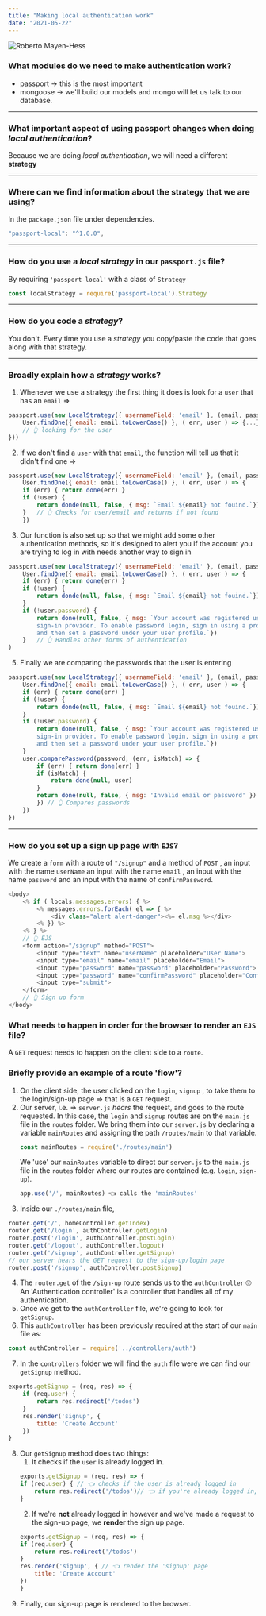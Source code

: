 ```yaml
---
title: "Making local authentication work"
date: "2021-05-22"
---
```



![Roberto Mayen-Hess](./Profile-pic.png)

### What modules do we need to make authentication work? 
- passport -> this is the most important
- mongoose -> we'll build our models and mongo will let us talk to our database. 

---

### What important aspect of using passport changes when doing _local authentication_? 
Because we are doing _local authentication_, we will need a different **strategy**

---

### Where can we find information about the strategy that we are using? 
In the `package.json` file under dependencies. 
```Javascript
"passport-local": "^1.0.0",
```

---

### How do you use a _local strategy_ in our `passport.js` file? 
By requiring `'passport-local'` with a class of `Strategy`
```Javascript
const localStrategy = require('passport-local').Strategy
```

---

### How do you code a _strategy_? 
You don't. Every time you use a _strategy_ you copy/paste the code that goes along with that strategy. 

---

### Broadly explain how a _strategy_ works? 
1. Whenever we use a strategy the first thing it does is look for a `user` that has an `email` => 
```Javascript
passport.use(new LocalStrategy({ usernameField: 'email' }, (email, password, done ) => { 
	User.findOne({ email: email.toLowerCase() }, ( err, user ) => {...})
	// 👆 looking for the user
}))
```
2. If we don't find a `user` with that `email`, the function will tell us that it didn't find one => 
```Javascript
passport.use(new LocalStrategy({ usernameField: 'email' }, (email, password, done ) => { 
	User.findOne({ email: email.toLowerCase() }, ( err, user ) => {
	if (err) { return done(err) }
	if (!user) {
		return donde(null, false, { msg: `Email ${email} not fouind.`})	
	}	// 👆 Checks for user/email and returns if not found
	})
```
3. Our function is also set up so that we might add some other authentication methods, so it's designed to alert you if the account you are trying to log in with needs another way to sign in
```Javascript
passport.use(new LocalStrategy({ usernameField: 'email' }, (email, password, done ) => { 
	User.findOne({ email: email.toLowerCase() }, ( err, user ) => {
	if (err) { return done(err) }
	if (!user) {
		return donde(null, false, { msg: `Email ${email} not fouind.`})	
	}	
	if (!user.password) {
		return done(null, false, { msg: `Your account was registered using a 			
		sign-in provider. To enable password login, sign in using a provider, 
		and then set a password under your user profile.`})
	}	// 👆 Handles other forms of authentication
)
```
5. Finally we are comparing the passwords that the user is entering
```Javascript
passport.use(new LocalStrategy({ usernameField: 'email' }, (email, password, done ) => { 
	User.findOne({ email: email.toLowerCase() }, ( err, user ) => {
	if (err) { return done(err) }
	if (!user) {
		return donde(null, false, { msg: `Email ${email} not fouind.`})	
	}	
	if (!user.password) {
		return done(null, false, { msg: `Your account was registered using a 			
		sign-in provider. To enable password login, sign in using a provider, 
		and then set a password under your user profile.`})
	}	
	user.comparePassword(password, (err, isMatch) => {
		if (err) { return done(err) }
		if (isMatch) {
			return done(null, user)
		}
		return done(null, false, { msg: 'Invalid email or password' })
		}) // 👆 Compares passwords
	})
})
```

---

### How do  you set up a sign up page with `EJS`? 
We create a `form` with a route of `"/signup"` and a method of `POST` , an input with the name `userName` an input with the name `email` , an input with the name `password` and an input with the name of `confirmPassword`. 
```Javascript
<body>
	<% if ( locals.messages.errors) { %>
		<% messages.errors.forEach( el => { %> 
			<div class="alert alert-danger"><%= el.msg %></div>
		<% }) %>
	<% } %>
	// 👆 EJS
	<form action="/signup" method="POST">
		<input type="text" name="userName" placeholder="User Name">
		<input type="email" name="email" placeholder="Email">
		<input type="password" name="password" placeholder="Password">
		<input type="password" name="confirmPassword" placeholder="Confirm Password">
		<input type="submit">
	</form>
	// 👆 Sign up form
</body>
```


### What needs to happen in order for the browser to render an `EJS` file? 
A `GET` request needs to happen on the client side to a `route`. 

### Briefly provide an example of a route 'flow'? 
1. On the client side, the user clicked on the `login`, `signup` , to take them to the login/sign-up page => that is a `GET` request.
2. Our server, i.e. =>  `server.js` _hears_ the request, and goes to the route requested. In this case, the `login` and `signup` routes are on the `main.js` file in the `routes` folder. We bring them into our `server.js` by declaring a variable `mainRoutes` and assigning the path `/routes/main` to that variable.
	```Javascript
	const mainRoutes = require('./routes/main')
	```
	We 'use' our `mainRoutes` variable to direct our `server.js` to the `main.js` file in the `routes` folder where our routes are contained (e.g. `login`, `sign-up`). 
	```Javascript
	app.use('/', mainRoutes) 👈 calls the 'mainRoutes'
	```
3. Inside our `./routes/main` file, 
```Javascript
router.get('/', homeController.getIndex)
router.get('/login', authController.getLogin)
router.post('/login', authController.postLogin)
router.get('/logout', authController.logout)
router.get('/signup', authController.getSignup)
// our server hears the GET request to the sign-up/login page
router.post('/signup', authController.postSignup)
```
4. The `router.get` of the `/sign-up`  route sends us to the `authController` 
🙄 An 'Authentication controller' is a controller that handles all of my authentication. 	
5. Once we get to the `authController` file, we're going to look for `getSignup`.
6. This `authController` has been previously required at the start of our `main` file as: 
```Javascript
const authController = require('../controllers/auth')
```
7. In the `controllers` folder we will find the `auth` file were we can find our `getSignup` method. 
```Javascript
exports.getSignup = (req, res) => {
	if (req.user) {
		return res.redirect('/todos')
	}
	res.render('signup', {
		title: 'Create Account'
	})
}
```
8. Our `getSignup` method does two things: 
	1. It checks if the `user` is already logged in.
	```Javascript
	exports.getSignup = (req, res) => {
	if (req.user) { // 👈 checks if the user is already logged in
		return res.redirect('/todos')// 👈 if you're already logged in, it inmmediately redirects you.
	}
	```
	2. If we're **not** already logged in however and we've made a request to the sign-up page, we **render** the sign up page. 
	```Javascript
	exports.getSignup = (req, res) => {
	if (req.user) {
		return res.redirect('/todos')
	}
	res.render('signup', { // 👈 render the 'signup' page
		title: 'Create Account'
	})
	}
	```
9. Finally, our sign-up page is rendered to the browser. 




